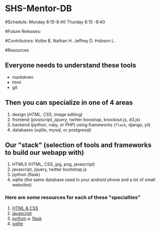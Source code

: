 SHS-Mentor-DB
=============
#Schedule:
Monday 8:15-8:40
Thurday 8:15 -8:40

#Future Releases:


#Contributors:
Kolbe B.
Nathan H.
Jeffrey D.
Hobson L.


#Resources

## Everyone needs to understand these tools

* markdown
* html
* git

## Then you can specialize in one of 4 areas

1. design (*HTML*, *CSS*, image editing)
2. frontend (*javascript*, *jquery*, twitter boostrap, knockout.js, d3.js)
3. backend (*python*, ruby, or PHP) using frameworks (`flask`, django, yii)
4. databases (*sqlite*, mysql, or postgresql)

## Our "stack" (selection of tools and frameworks to build our webapp with)

1. HTML5 (HTML, CSS, jpg, png, javascript)
2. javascript, jquery, twitter bootstrap.js
3. python (flask)
4. sqlite (the same database used in your android phone and a lot of small websites)

### Here are some resources for each of these "specialties"

1. [HTML & CSS](http://www.codecademy.com/tracks/web)
2. [javascript](http://www.codecademy.com/tracks/javascript)
3. [python](http://www.codecademy.com/tracks/python)
  a. [flask](http://blog.miguelgrinberg.com/post/the-flask-mega-tutorial-part-i-hello-world)
4. [sqlite](http://zetcode.com/db/sqlite/)
